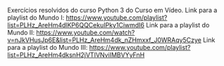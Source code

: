 Exercícios resolvidos do curso Python 3 do Curso em Vídeo. Link para a playlist do Mundo I: https://www.youtube.com/playlist?list=PLHz_AreHm4dlKP6QQCekuIPky1CiwmdI6 Link para a playlist do Mundo II: https://www.youtube.com/watch?v=nJkVHusJp6E&list=PLHz_AreHm4dk_nZHmxxf_J0WRAqy5Czye Link para a playlist do Mundo III: https://www.youtube.com/playlist?list=PLHz_AreHm4dksnH2jVTIVNviIMBVYyFnH
